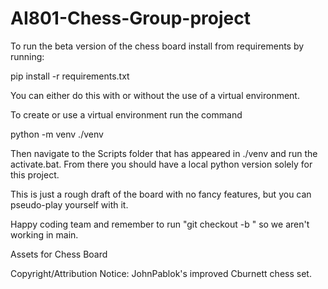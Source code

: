 # AI801-Chess-Group-project
To run the beta version of the chess board install from requirements by running:

pip install -r requirements.txt

You can either do this with or without the use of a virtual environment.

To create or use a virtual environment run the command

python -m venv ./venv

Then navigate to the Scripts folder that has appeared in ./venv and run the activate.bat.
From there you should have a local python version solely for this project.

This is just a rough draft of the board with no fancy features, but you can pseudo-play yourself with it.

Happy coding team and remember to run "git checkout -b <branch-name>" so we aren't working in main.

Assets for Chess Board

Copyright/Attribution Notice: 
JohnPablok's improved Cburnett chess set.
